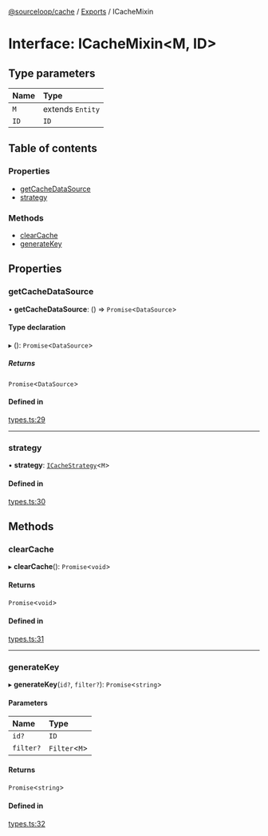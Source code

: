 [@sourceloop/cache](../README.md) / [Exports](../modules.md) / ICacheMixin

# Interface: ICacheMixin<M, ID\>

## Type parameters

| Name | Type |
| :------ | :------ |
| `M` | extends `Entity` |
| `ID` | `ID` |

## Table of contents

### Properties

- [getCacheDataSource](ICacheMixin.md#getcachedatasource)
- [strategy](ICacheMixin.md#strategy)

### Methods

- [clearCache](ICacheMixin.md#clearcache)
- [generateKey](ICacheMixin.md#generatekey)

## Properties

### getCacheDataSource

• **getCacheDataSource**: () => `Promise`<`DataSource`\>

#### Type declaration

▸ (): `Promise`<`DataSource`\>

##### Returns

`Promise`<`DataSource`\>

#### Defined in

[types.ts:29](https://github.com/sourcefuse/loopback4-microservice-catalog/blob/089fc2dc0/packages/cache/src/types.ts#L29)

___

### strategy

• **strategy**: [`ICacheStrategy`](ICacheStrategy.md)<`M`\>

#### Defined in

[types.ts:30](https://github.com/sourcefuse/loopback4-microservice-catalog/blob/089fc2dc0/packages/cache/src/types.ts#L30)

## Methods

### clearCache

▸ **clearCache**(): `Promise`<`void`\>

#### Returns

`Promise`<`void`\>

#### Defined in

[types.ts:31](https://github.com/sourcefuse/loopback4-microservice-catalog/blob/089fc2dc0/packages/cache/src/types.ts#L31)

___

### generateKey

▸ **generateKey**(`id?`, `filter?`): `Promise`<`string`\>

#### Parameters

| Name | Type |
| :------ | :------ |
| `id?` | `ID` |
| `filter?` | `Filter`<`M`\> |

#### Returns

`Promise`<`string`\>

#### Defined in

[types.ts:32](https://github.com/sourcefuse/loopback4-microservice-catalog/blob/089fc2dc0/packages/cache/src/types.ts#L32)
